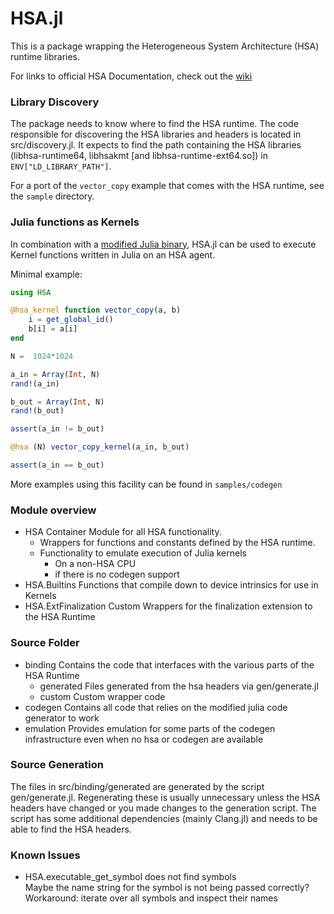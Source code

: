 # HSA.jl

This is a package wrapping the Heterogeneous System Architecture (HSA) runtime libraries.

For links to official HSA Documentation, check out the
[wiki](https://github.com/JuliaGPU/HSA.jl/wiki/HSA.jl)

### Library Discovery
The package needs to know where to find the HSA runtime.
The code responsible for discovering the HSA libraries and headers is located in
src/discovery.jl. It expects to find the path containing the HSA libraries
(libhsa-runtime64, libhsakmt [and libhsa-runtime-ext64.so]) in
`ENV["LD_LIBRARY_PATH"]`.

For a port of the `vector_copy` example that comes with the HSA runtime, see the
`sample` directory.

### Julia functions as Kernels
In combination with a [modified Julia
binary](https://github.com/rollingthunder/julia), HSA.jl can be used to execute
Kernel functions written in Julia on an HSA agent. 

Minimal example:

```julia
using HSA

@hsa_kernel function vector_copy(a, b)
    i = get_global_id()
    b[i] = a[i]
end

N =  1024*1024

a_in = Array(Int, N)
rand!(a_in)

b_out = Array(Int, N)
rand!(b_out)

assert(a_in != b_out)

@hsa (N) vector_copy_kernel(a_in, b_out)

assert(a_in == b_out)
```

More examples using this facility can be found in `samples/codegen`

### Module overview
*   HSA
    Container Module for all HSA functionality.
    +   Wrappers for functions and constants defined by the HSA runtime.
    +   Functionality to emulate execution of Julia kernels
        -   On a non-HSA CPU
        -   if there is no codegen support
*   HSA.Builtins
    Functions that compile down to device intrinsics for use in Kernels
*   HSA.ExtFinalization
    Custom Wrappers for the finalization extension to the HSA Runtime

### Source Folder
*   binding
    Contains the code that interfaces with the various parts of the HSA Runtime
    +   generated
        Files generated from the hsa headers via gen/generate.jl 
    +   custom
        Custom wrapper code 
*   codegen
    Contains all code that relies on the modified julia code generator to work
*   emulation
    Provides emulation for some parts of the codegen infrastructure even when no
    hsa or codegen are available

### Source Generation
The files in src/binding/generated are generated by the script gen/generate.jl.
Regenerating these is usually unnecessary unless the HSA headers have changed or
you made changes to the generation script.
The script has some additional dependencies (mainly Clang.jl) and needs to be able to
find the HSA headers.

### Known Issues
*   HSA.executable\_get\_symbol does not find symbols  
    Maybe the name string for the symbol is not being passed correctly?  
    Workaround: iterate over all symbols and inspect their names
